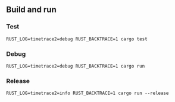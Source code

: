 
## Build and run

### Test

```
RUST_LOG=timetrace2=debug RUST_BACKTRACE=1 cargo test
```

### Debug

```
RUST_LOG=timetrace2=debug RUST_BACKTRACE=1 cargo run
```

### Release

```
RUST_LOG=timetrace2=info RUST_BACKTRACE=1 cargo run --release
```
